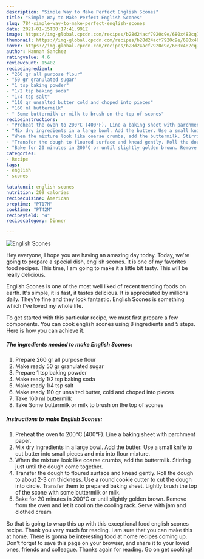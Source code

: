 ```yaml
---
description: "Simple Way to Make Perfect English Scones"
title: "Simple Way to Make Perfect English Scones"
slug: 784-simple-way-to-make-perfect-english-scones
date: 2021-01-15T00:17:41.991Z
image: https://img-global.cpcdn.com/recipes/b28d24acf7920c9e/680x482cq70/english-scones-recipe-main-photo.jpg
thumbnail: https://img-global.cpcdn.com/recipes/b28d24acf7920c9e/680x482cq70/english-scones-recipe-main-photo.jpg
cover: https://img-global.cpcdn.com/recipes/b28d24acf7920c9e/680x482cq70/english-scones-recipe-main-photo.jpg
author: Hannah Sanchez
ratingvalue: 4.6
reviewcount: 15402
recipeingredient:
- "260 gr all purpose flour"
- "50 gr granulated sugar"
- "1 tsp baking powder"
- "1/2 tsp baking soda"
- "1/4 tsp salt"
- "110 gr unsalted butter cold and choped into pieces"
- "160 ml buttermilk"
- " Some buttermilk or milk to brush on the top of scones"
recipeinstructions:
- "Preheat the oven to 200°C (400°F). Line a baking sheet with parchment paper."
- "Mix dry ingredients in a large bowl. Add the butter. Use a small knife to cut butter into small pieces and mix into flour mixture."
- "When the mixture look like coarse crumbs, add the buttermilk. Stirring just until the dough come together."
- "Transfer the dough to floured surface and knead gently. Roll the dough to about 2-3 cm thickness. Use a round cookie cutter to cut the dough into circle. Transfer them to prepared baking sheet. Lightly brush the top of the scone with some buttermilk or milk."
- "Bake for 20 minutes in 200°C or until slightly golden brown. Remove from the oven and let it cool on the cooling rack. Serve with jam and clothed cream"
categories:
- Recipe
tags:
- english
- scones

katakunci: english scones 
nutrition: 209 calories
recipecuisine: American
preptime: "PT17M"
cooktime: "PT42M"
recipeyield: "4"
recipecategory: Dinner

---
```



![English Scones](https://img-global.cpcdn.com/recipes/b28d24acf7920c9e/680x482cq70/english-scones-recipe-main-photo.jpg)

Hey everyone, I hope you are having an amazing day today. Today, we're going to prepare a special dish, english scones. It is one of my favorites food recipes. This time, I am going to make it a little bit tasty. This will be really delicious.



English Scones is one of the most well liked of recent trending foods on earth. It's simple, it is fast, it tastes delicious. It is appreciated by millions daily. They're fine and they look fantastic. English Scones is something which I've loved my whole life.


To get started with this particular recipe, we must first prepare a few components. You can cook english scones using 8 ingredients and 5 steps. Here is how you can achieve it.

<!--inarticleads1-->

##### The ingredients needed to make English Scones:

1. Prepare 260 gr all purpose flour
1. Make ready 50 gr granulated sugar
1. Prepare 1 tsp baking powder
1. Make ready 1/2 tsp baking soda
1. Make ready 1/4 tsp salt
1. Make ready 110 gr unsalted butter, cold and choped into pieces
1. Take 160 ml buttermilk
1. Take  Some buttermilk or milk to brush on the top of scones




<!--inarticleads2-->

##### Instructions to make English Scones:

1. Preheat the oven to 200°C (400°F). Line a baking sheet with parchment paper.
1. Mix dry ingredients in a large bowl. Add the butter. Use a small knife to cut butter into small pieces and mix into flour mixture.
1. When the mixture look like coarse crumbs, add the buttermilk. Stirring just until the dough come together.
1. Transfer the dough to floured surface and knead gently. Roll the dough to about 2-3 cm thickness. Use a round cookie cutter to cut the dough into circle. Transfer them to prepared baking sheet. Lightly brush the top of the scone with some buttermilk or milk.
1. Bake for 20 minutes in 200°C or until slightly golden brown. Remove from the oven and let it cool on the cooling rack. Serve with jam and clothed cream




So that is going to wrap this up with this exceptional food english scones recipe. Thank you very much for reading. I am sure that you can make this at home. There is gonna be interesting food at home recipes coming up. Don't forget to save this page on your browser, and share it to your loved ones, friends and colleague. Thanks again for reading. Go on get cooking!
